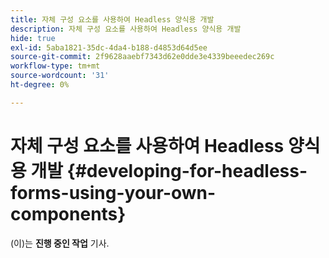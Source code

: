 ```yaml
---
title: 자체 구성 요소를 사용하여 Headless 양식용 개발
description: 자체 구성 요소를 사용하여 Headless 양식용 개발
hide: true
exl-id: 5aba1821-35dc-4da4-b188-d4853d64d5ee
source-git-commit: 2f9628aaebf7343d62e0dde3e4339beeedec269c
workflow-type: tm+mt
source-wordcount: '31'
ht-degree: 0%

---
```


# 자체 구성 요소를 사용하여 Headless 양식용 개발 {#developing-for-headless-forms-using-your-own-components}

<span class="preview"> (이)는 **진행 중인 작업** 기사.</span>
